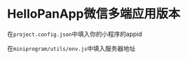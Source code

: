 # HelloPanApp微信多端应用版本



在`project.config.json`中填入你的小程序的appid

在`miniprogram/utils/env.js`中填入服务器地址



